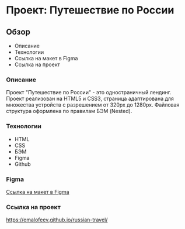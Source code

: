 # Проект: Путешествие по России

## Обзор

* Описание
* Технологии
* Ссылка на макет в Figma
* Cсылка на проект

### Описание

Проект "Путешествие по России" - это одностраничный лендинг. Проект реализован на HTML5 и CSS3, страница адаптирована для множества устройств с разрешением от 320px до 1280px. Файловая структура оформлена по правилам БЭМ (Nested).


### Технологии

* HTML
* CSS
* БЭМ
* Figma
* Github

### Figma

[Ссылка на макет в Figma](https://www.figma.com/file/5S2WSbEFL6awjVWJ0NWL8Q/Sprint-3_-Russia-_-desktop-mobile?node-id=28503%3A0)

### Cсылка на проект

https://emalofeev.github.io/russian-travel/
